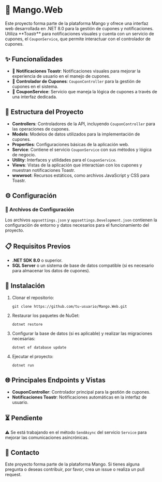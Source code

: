 

<h1>🍈 Mango.Web</h1>

<p>Este proyecto forma parte de la plataforma Mango y ofrece una interfaz web desarrollada en .NET 8.0 para la gestión de cupones y notificaciones. Utiliza **Toastr** para notificaciones visuales y cuenta con un servicio de cupones, el <code>CouponService</code>, que permite interactuar con el controlador de cupones.</p>

<h2>✨ Funcionalidades</h2>
<ul>
    <li>📢 <strong>Notificaciones Toastr</strong>: Notificaciones visuales para mejorar la experiencia de usuario en el manejo de cupones.</li>
    <li>🔄 <strong>Controlador de Cupones</strong>: <code>CouponController</code> para la gestión de cupones en el sistema.</li>
    <li>💼 <strong>CouponService</strong>: Servicio que maneja la lógica de cupones a través de una interfaz dedicada.</li>
</ul>

<h2>📂 Estructura del Proyecto</h2>
<ul>
    <li><strong>Controllers</strong>: Controladores de la API, incluyendo <code>CouponController</code> para las operaciones de cupones.</li>
    <li><strong>Models</strong>: Modelos de datos utilizados para la implementación de cupones.</li>
    <li><strong>Properties</strong>: Configuraciones básicas de la aplicación web.</li>
    <li><strong>Service</strong>: Contiene el servicio <code>CouponService</code> con sus métodos y lógica de negocio.</li>
    <li><strong>Utility</strong>: Interfaces y utilidades para el <code>CouponService</code>.</li>
    <li><strong>Views</strong>: Vistas de la aplicación que interactúan con los cupones y muestran notificaciones Toastr.</li>
    <li><strong>wwwroot</strong>: Recursos estáticos, como archivos JavaScript y CSS para Toastr.</li>
</ul>

<h2>⚙️ Configuración</h2>

<h3>🔑 Archivos de Configuración</h3>
<p>Los archivos <code>appsettings.json</code> y <code>appsettings.Development.json</code> contienen la configuración de entorno y datos necesarios para el funcionamiento del proyecto.</p>

<h2>📋 Requisitos Previos</h2>
<ul>
    <li><strong>.NET SDK 8.0</strong> o superior.</li>
    <li><strong>SQL Server</strong> o un sistema de base de datos compatible (si es necesario para almacenar los datos de cupones).</li>
</ul>

<h2>🚀 Instalación</h2>
<ol>
    <li>Clonar el repositorio:
        <pre><code>git clone https://github.com/tu-usuario/Mango.Web.git</code></pre>
    </li>
    <li>Restaurar los paquetes de NuGet:
        <pre><code>dotnet restore</code></pre>
    </li>
    <li>Configurar la base de datos (si es aplicable) y realizar las migraciones necesarias:
        <pre><code>dotnet ef database update</code></pre>
    </li>
    <li>Ejecutar el proyecto:
        <pre><code>dotnet run</code></pre>
    </li>
</ol>

<h2>🌐 Principales Endpoints y Vistas</h2>
<ul>
    <li><strong>CouponController</strong>: Controlador principal para la gestión de cupones.</li>
    <li><strong>Notificaciones Toastr</strong>: Notificaciones automáticas en la interfaz de usuario.</li>
</ul>

<h2>⏳ Pendiente</h2>
<p>⚠️ Se está trabajando en el método <code>SendAsync</code> del servicio <code>Service</code> para mejorar las comunicaciones asincrónicas.</p>

<h2>💬 Contacto</h2>
<p>Este proyecto forma parte de la plataforma Mango. Si tienes alguna pregunta o deseas contribuir, por favor, crea un issue o realiza un pull request.</p>

</body>
</html>
